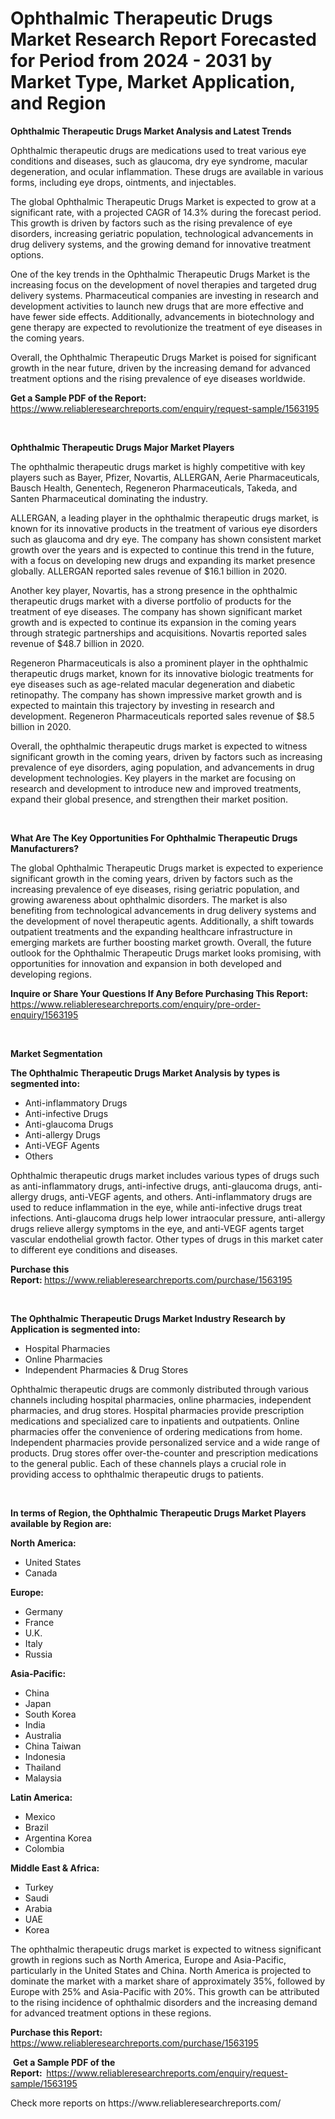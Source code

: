 <p><h1>Ophthalmic Therapeutic Drugs Market Research Report Forecasted for Period from 2024 -  2031 by Market Type, Market Application, and Region</h1></p><p><strong>Ophthalmic Therapeutic Drugs Market Analysis and Latest Trends</strong></p>
<p><p>Ophthalmic therapeutic drugs are medications used to treat various eye conditions and diseases, such as glaucoma, dry eye syndrome, macular degeneration, and ocular inflammation. These drugs are available in various forms, including eye drops, ointments, and injectables.</p><p>The global Ophthalmic Therapeutic Drugs Market is expected to grow at a significant rate, with a projected CAGR of 14.3% during the forecast period. This growth is driven by factors such as the rising prevalence of eye disorders, increasing geriatric population, technological advancements in drug delivery systems, and the growing demand for innovative treatment options.</p><p>One of the key trends in the Ophthalmic Therapeutic Drugs Market is the increasing focus on the development of novel therapies and targeted drug delivery systems. Pharmaceutical companies are investing in research and development activities to launch new drugs that are more effective and have fewer side effects. Additionally, advancements in biotechnology and gene therapy are expected to revolutionize the treatment of eye diseases in the coming years.</p><p>Overall, the Ophthalmic Therapeutic Drugs Market is poised for significant growth in the near future, driven by the increasing demand for advanced treatment options and the rising prevalence of eye diseases worldwide.</p></p>
<p><strong>Get a Sample PDF of the Report:&nbsp;</strong> <a href="https://www.reliableresearchreports.com/enquiry/request-sample/1563195">https://www.reliableresearchreports.com/enquiry/request-sample/1563195</a></p>
<p>&nbsp;</p>
<p><strong>Ophthalmic Therapeutic Drugs Major Market Players</strong></p>
<p><p>The ophthalmic therapeutic drugs market is highly competitive with key players such as Bayer, Pfizer, Novartis, ALLERGAN, Aerie Pharmaceuticals, Bausch Health, Genentech, Regeneron Pharmaceuticals, Takeda, and Santen Pharmaceutical dominating the industry.</p><p>ALLERGAN, a leading player in the ophthalmic therapeutic drugs market, is known for its innovative products in the treatment of various eye disorders such as glaucoma and dry eye. The company has shown consistent market growth over the years and is expected to continue this trend in the future, with a focus on developing new drugs and expanding its market presence globally. ALLERGAN reported sales revenue of $16.1 billion in 2020.</p><p>Another key player, Novartis, has a strong presence in the ophthalmic therapeutic drugs market with a diverse portfolio of products for the treatment of eye diseases. The company has shown significant market growth and is expected to continue its expansion in the coming years through strategic partnerships and acquisitions. Novartis reported sales revenue of $48.7 billion in 2020.</p><p>Regeneron Pharmaceuticals is also a prominent player in the ophthalmic therapeutic drugs market, known for its innovative biologic treatments for eye diseases such as age-related macular degeneration and diabetic retinopathy. The company has shown impressive market growth and is expected to maintain this trajectory by investing in research and development. Regeneron Pharmaceuticals reported sales revenue of $8.5 billion in 2020.</p><p>Overall, the ophthalmic therapeutic drugs market is expected to witness significant growth in the coming years, driven by factors such as increasing prevalence of eye disorders, aging population, and advancements in drug development technologies. Key players in the market are focusing on research and development to introduce new and improved treatments, expand their global presence, and strengthen their market position.</p></p>
<p>&nbsp;</p>
<p><strong>What Are The Key Opportunities For Ophthalmic Therapeutic Drugs Manufacturers?</strong></p>
<p><p>The global Ophthalmic Therapeutic Drugs market is expected to experience significant growth in the coming years, driven by factors such as the increasing prevalence of eye diseases, rising geriatric population, and growing awareness about ophthalmic disorders. The market is also benefiting from technological advancements in drug delivery systems and the development of novel therapeutic agents. Additionally, a shift towards outpatient treatments and the expanding healthcare infrastructure in emerging markets are further boosting market growth. Overall, the future outlook for the Ophthalmic Therapeutic Drugs market looks promising, with opportunities for innovation and expansion in both developed and developing regions.</p></p>
<p><strong>Inquire or Share Your Questions If Any Before Purchasing This Report:</strong> <a href="https://www.reliableresearchreports.com/enquiry/pre-order-enquiry/1563195">https://www.reliableresearchreports.com/enquiry/pre-order-enquiry/1563195</a></p>
<p>&nbsp;</p>
<p><strong>Market Segmentation</strong></p>
<p><strong>The Ophthalmic Therapeutic Drugs Market Analysis by types is segmented into:</strong></p>
<p><ul><li>Anti-inflammatory Drugs</li><li>Anti-infective Drugs</li><li>Anti-glaucoma Drugs</li><li>Anti-allergy Drugs</li><li>Anti-VEGF Agents</li><li>Others</li></ul></p>
<p><p>Ophthalmic therapeutic drugs market includes various types of drugs such as anti-inflammatory drugs, anti-infective drugs, anti-glaucoma drugs, anti-allergy drugs, anti-VEGF agents, and others. Anti-inflammatory drugs are used to reduce inflammation in the eye, while anti-infective drugs treat infections. Anti-glaucoma drugs help lower intraocular pressure, anti-allergy drugs relieve allergy symptoms in the eye, and anti-VEGF agents target vascular endothelial growth factor. Other types of drugs in this market cater to different eye conditions and diseases.</p></p>
<p><strong>Purchase this Report:&nbsp;</strong><a href="https://www.reliableresearchreports.com/purchase/1563195">https://www.reliableresearchreports.com/purchase/1563195</a></p>
<p>&nbsp;</p>
<p><strong>The Ophthalmic Therapeutic Drugs Market Industry Research by Application is segmented into:</strong></p>
<p><ul><li>Hospital Pharmacies</li><li>Online Pharmacies</li><li>Independent Pharmacies & Drug Stores</li></ul></p>
<p><p>Ophthalmic therapeutic drugs are commonly distributed through various channels including hospital pharmacies, online pharmacies, independent pharmacies, and drug stores. Hospital pharmacies provide prescription medications and specialized care to inpatients and outpatients. Online pharmacies offer the convenience of ordering medications from home. Independent pharmacies provide personalized service and a wide range of products. Drug stores offer over-the-counter and prescription medications to the general public. Each of these channels plays a crucial role in providing access to ophthalmic therapeutic drugs to patients.</p></p>
<p>&nbsp;</p>
<p><strong>In terms of Region, the Ophthalmic Therapeutic Drugs Market Players available by Region are:</strong></p>
<p>
    <p> <strong> North America: </strong>
        <ul>
            <li>United States</li>
            <li>Canada</li>
        </ul>
        </p> 
    <p> <strong> Europe: </strong>
        <ul>
            <li>Germany</li>
            <li>France</li>
            <li>U.K.</li>
            <li>Italy</li>
            <li>Russia</li>
        </ul>
        </p> 
    <p> <strong> Asia-Pacific: </strong>
        <ul>
            <li>China</li>
            <li>Japan</li>
            <li>South Korea</li>
            <li>India</li>
            <li>Australia</li>
            <li>China Taiwan</li>
            <li>Indonesia</li>
            <li>Thailand</li>
            <li>Malaysia</li>
        </ul>
        </p> 
    <p> <strong> Latin America: </strong>
        <ul>
            <li>Mexico</li>
            <li>Brazil</li>
            <li>Argentina Korea</li>
            <li>Colombia</li>
        </ul>
        </p> 
    <p> <strong> Middle East & Africa: </strong>
        <ul>
            <li>Turkey</li>
            <li>Saudi</li>
            <li>Arabia</li>
            <li>UAE</li>
            <li>Korea</li>
        </ul>
    </p>
    </p>
<p><p>The ophthalmic therapeutic drugs market is expected to witness significant growth in regions such as North America, Europe and Asia-Pacific, particularly in the United States and China. North America is projected to dominate the market with a market share of approximately 35%, followed by Europe with 25% and Asia-Pacific with 20%. This growth can be attributed to the rising incidence of ophthalmic disorders and the increasing demand for advanced treatment options in these regions.</p></p>
<p><strong>Purchase this Report: </strong><a href="https://www.reliableresearchreports.com/purchase/1563195">https://www.reliableresearchreports.com/purchase/1563195</a></p>
<p>&nbsp;<strong>Get a Sample PDF of the Report:&nbsp;&nbsp;</strong><a href="https://www.reliableresearchreports.com/enquiry/request-sample/1563195">https://www.reliableresearchreports.com/enquiry/request-sample/1563195</a></p>
<p><strong></strong></p>
<p>Check more reports on https://www.reliableresearchreports.com/</p>